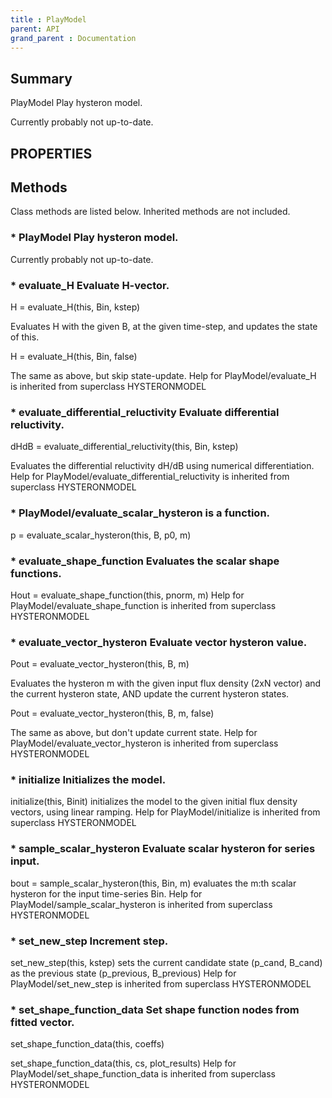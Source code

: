 ```yaml
---
title : PlayModel
parent: API
grand_parent : Documentation
---
```

## Summary
PlayModel Play hysteron model.

Currently probably not up-to-date.
## PROPERTIES
## Methods
Class methods are listed below. Inherited methods are not included.
### * PlayModel Play hysteron model.

Currently probably not up-to-date.

### * evaluate_H Evaluate H-vector.

H = evaluate_H(this, Bin, kstep)

Evaluates H with the given B, at the given time-step, and updates the
state of this.

H = evaluate_H(this, Bin, false)

The same as above, but skip state-update.
Help for PlayModel/evaluate_H is inherited from superclass HYSTERONMODEL

### * evaluate_differential_reluctivity Evaluate differential reluctivity.

dHdB = evaluate_differential_reluctivity(this, Bin, kstep)

Evaluates the differential reluctivity dH/dB using numerical
differentiation.
Help for PlayModel/evaluate_differential_reluctivity is inherited from superclass HYSTERONMODEL

### * PlayModel/evaluate_scalar_hysteron is a function.
p = evaluate_scalar_hysteron(this, B, p0, m)

### * evaluate_shape_function Evaluates the scalar shape functions.

Hout = evaluate_shape_function(this, pnorm, m)
Help for PlayModel/evaluate_shape_function is inherited from superclass HYSTERONMODEL

### * evaluate_vector_hysteron Evaluate vector hysteron value.

Pout = evaluate_vector_hysteron(this, B, m)

Evaluates the hysteron m with the given input flux density (2xN
vector) and the current hysteron state, AND update the current
hysteron states.

Pout = evaluate_vector_hysteron(this, B, m, false)

The same as above, but don't update current state.
Help for PlayModel/evaluate_vector_hysteron is inherited from superclass HYSTERONMODEL

### * initialize Initializes the model.

initialize(this, Binit) initializes the model to the given initial flux
density vectors, using linear ramping.
Help for PlayModel/initialize is inherited from superclass HYSTERONMODEL

### * sample_scalar_hysteron Evaluate scalar hysteron for series input.

bout = sample_scalar_hysteron(this, Bin, m) evaluates the m:th
scalar hysteron for the input time-series Bin.
Help for PlayModel/sample_scalar_hysteron is inherited from superclass HYSTERONMODEL

### * set_new_step Increment step.

set_new_step(this, kstep) sets the current candidate state (p_cand,
B_cand) as the previous state (p_previous, B_previous)
Help for PlayModel/set_new_step is inherited from superclass HYSTERONMODEL

### * set_shape_function_data Set shape function nodes from fitted vector.

set_shape_function_data(this, coeffs)

set_shape_function_data(this, cs, plot_results)
Help for PlayModel/set_shape_function_data is inherited from superclass HYSTERONMODEL

